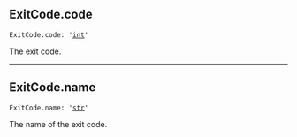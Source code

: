 

## ExitCode.code

<pre class="language-python"><code><span class="source python"><span class="meta qualified-name python"><span class="meta generic-name python">ExitCode</span><span class="punctuation accessor dot python">.</span><span class="meta generic-name python">code</span></span><span class="punctuation separator annotation variable python">:</span> <span class="meta string python"><span class="string quoted single python"><span class="punctuation definition string begin python">&#39;</span></span></span><span class="meta string python"><span class="string quoted single python"><a href="/lib/int">int</a><span class="punctuation definition string end python">&#39;</span></span></span></span></code></pre>

The exit code.

***

## ExitCode.name

<pre class="language-python"><code><span class="source python"><span class="meta qualified-name python"><span class="meta generic-name python">ExitCode</span><span class="punctuation accessor dot python">.</span><span class="meta generic-name python">name</span></span><span class="punctuation separator annotation variable python">:</span> <span class="meta string python"><span class="string quoted single python"><span class="punctuation definition string begin python">&#39;</span></span></span><span class="meta string python"><span class="string quoted single python"><a href="/lib/str">str</a><span class="punctuation definition string end python">&#39;</span></span></span></span></code></pre>

The name of the exit code.
